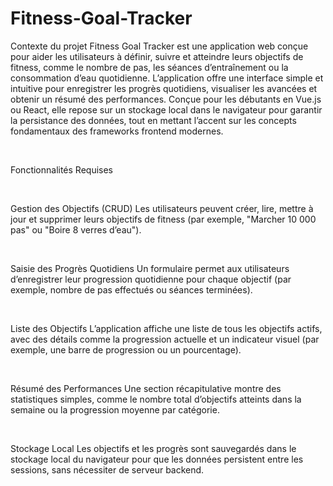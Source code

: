 # Fitness-Goal-Tracker
Contexte du projet
Fitness Goal Tracker est une application web conçue pour aider les utilisateurs à définir, suivre et atteindre leurs objectifs de fitness, comme le nombre de pas, les séances d’entraînement ou la consommation d’eau quotidienne. L’application offre une interface simple et intuitive pour enregistrer les progrès quotidiens, visualiser les avancées et obtenir un résumé des performances. Conçue pour les débutants en Vue.js ou React, elle repose sur un stockage local dans le navigateur pour garantir la persistance des données, tout en mettant l’accent sur les concepts fondamentaux des frameworks frontend modernes.

​

Fonctionnalités Requises

​

Gestion des Objectifs (CRUD)
Les utilisateurs peuvent créer, lire, mettre à jour et supprimer leurs objectifs de fitness (par exemple, "Marcher 10 000 pas" ou "Boire 8 verres d’eau").

​

Saisie des Progrès Quotidiens
Un formulaire permet aux utilisateurs d’enregistrer leur progression quotidienne pour chaque objectif (par exemple, nombre de pas effectués ou séances terminées).

​

Liste des Objectifs
L’application affiche une liste de tous les objectifs actifs, avec des détails comme la progression actuelle et un indicateur visuel (par exemple, une barre de progression ou un pourcentage).

​

Résumé des Performances
Une section récapitulative montre des statistiques simples, comme le nombre total d’objectifs atteints dans la semaine ou la progression moyenne par catégorie.

​

Stockage Local
Les objectifs et les progrès sont sauvegardés dans le stockage local du navigateur pour que les données persistent entre les sessions, sans nécessiter de serveur backend.

​